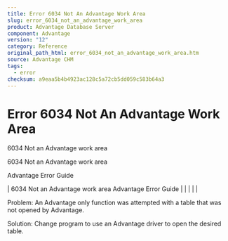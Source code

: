 ```yaml
---
title: Error 6034 Not An Advantage Work Area
slug: error_6034_not_an_advantage_work_area
product: Advantage Database Server
component: Advantage
version: "12"
category: Reference
original_path_html: error_6034_not_an_advantage_work_area.htm
source: Advantage CHM
tags:
  - error
checksum: a9eaa5b4b4923ac128c5a72cb5dd059c583b64a3
---
```


# Error 6034 Not An Advantage Work Area

6034 Not an Advantage work area

6034 Not an Advantage work area

Advantage Error Guide

| 6034 Not an Advantage work area  Advantage Error Guide |  |  |  |  |

Problem: An Advantage only function was attempted with a table that was not opened by Advantage.

Solution: Change program to use an Advantage driver to open the desired table.
